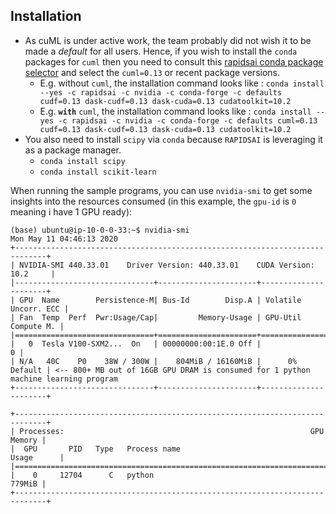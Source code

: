 
## Installation

* As cuML is under active work, the team probably did not wish it to be made a _default_ for all users.
Hence, if you wish to install the `conda` packages for `cuml` then you need to
consult this [rapidsai conda package selector](https://rapids.ai/start.html#rapids-release-selector)
and select the `cuml=0.13` or recent package versions.
  * E.g. without `cuml`, the installation command looks like : `conda install --yes -c rapidsai -c nvidia -c conda-forge -c defaults cudf=0.13 dask-cudf=0.13 dask-cuda=0.13 cudatoolkit=10.2`
  * E.g. **`with`** `cuml`, the installation command looks like : `conda install --yes -c rapidsai -c nvidia -c conda-forge -c defaults cuml=0.13 cudf=0.13 dask-cudf=0.13 dask-cuda=0.13 cudatoolkit=10.2`
* You also need to install `scipy` via `conda` because `RAPIDSAI` is leveraging it as a package manager.
  * `conda install scipy`
  * `conda install scikit-learn`

When running the sample programs, you can use `nvidia-smi` to get some insights
into the resources consumed (in this example, the `gpu-id` is `0` meaning i
have 1 GPU ready):
```
(base) ubuntu@ip-10-0-0-33:~$ nvidia-smi
Mon May 11 04:46:13 2020
+-----------------------------------------------------------------------------+
| NVIDIA-SMI 440.33.01    Driver Version: 440.33.01    CUDA Version: 10.2     |
|-------------------------------+----------------------+----------------------+
| GPU  Name        Persistence-M| Bus-Id        Disp.A | Volatile Uncorr. ECC |
| Fan  Temp  Perf  Pwr:Usage/Cap|         Memory-Usage | GPU-Util  Compute M. |
|===============================+======================+======================|
|   0  Tesla V100-SXM2...  On   | 00000000:00:1E.0 Off |                    0 |
| N/A   40C    P0    38W / 300W |    804MiB / 16160MiB |      0%      Default | <-- 800+ MB out of 16GB GPU DRAM is consumed for 1 python machine learning program
+-------------------------------+----------------------+----------------------+

+-----------------------------------------------------------------------------+
| Processes:                                                       GPU Memory |
|  GPU       PID   Type   Process name                             Usage      |
|=============================================================================|
|    0     12704      C   python                                       779MiB |
+-----------------------------------------------------------------------------+
```


